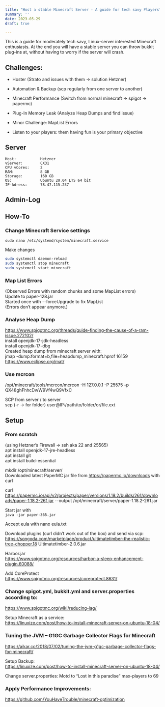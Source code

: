 ```yaml
---
title: "Host a stable Minecraft Server - A guide for tech savy Players"
summary: ''
date: 2023-05-29
draft: true

---
```


This is a guide for moderately tech savy, Linux-server interested Minecraft enthusiasts.
At the end you will have a stable server you can throw bukkit plug-ins at, without having to worry if the server will crash.

## Challenges:
- Hoster (Strato and issues with them -> solution Hetzner)
- Automation & Backup (scp regularly from one server to another)
- Minecraft Performance (Switch from normal minecraft -> spigot -> papermc)
- Plug-In Memory Leak (Analyze Heap Dumps and find issue)

- Minor Challenge: MapList Errors
- Listen to your players: them having fun is your primary objective


## Server
```
Host:           Hetzner
vServer:        CX31
CPU vCores:     2
RAM:            8 GB
Storage:        160 GB
OS:             Ubuntu 20.04 LTS 64 bit
IP-Adress:      78.47.115.237
```
## Admin-Log

## How-To
### Change Minecraft Service settings

`sudo nano /etc/systemd/system/minecraft.service`

Make changes

```bash
sudo systemctl daemon-reload
sudo systemctl stop minecraft
sudo systemctl start minecraft
```

### Map List Errors
(Observed Errors with random chunks and some MapList errors)<br>
Update to paper-128.jar<br>
Started once with --forceUpgrade to fix MapList<br>
(Errors don’t appear anymore.)
### Analyse Heap Dump
https://www.spigotmc.org/threads/guide-finding-the-cause-of-a-ram-issue.272102/<br>
install openjdk-17-jdk-headless<br>
install openjdk-17-dbg<br>
Created heap dump from minecraft server with:<br>
jmap -dump:format=b,file=heapdump_minecraft.hprof 16159<br>
https://www.eclipse.org/mat/
### Use mcrcon
/opt/minecraft/tools/mcrcon/mcrcon -H 127.0.0.1 -P 25575 -p QX48ghFhhcDwW9Vf4wQ9VfxC

SCP from server / to server<br>
scp (-r -> for folder) user@IP:/path/to/folder/or/file.ext
## Setup
### From scratch
(using Hetzner’s Firewall -> ssh aka 22 and 25565)<br>
apt install openjdk-17-jre-headless<br>
apt install git<br>
apt install build-essential

mkdir /opt/minecraft/server/<br>
Downloaded latest PaperMC jar file from https://papermc.io/downloads with curl

curl https://papermc.io/api/v2/projects/paper/versions/1.18.2/builds/261/downloads/paper-1.18.2-261.jar --output /opt/minecraft/server/paper-1.18.2-261.jar

Start jar with<br>
`java -jar paper-365.jar`

Accept eula with nano eula.txt

Download plugins (curl didn’t work out of the box) and send via scp:<br>
https://songoda.com/marketplace/product/ultimatetimber-the-realistic-tree-chopper.18
Ultimatetimber-2.0.6.jar

Harbor.jar<br>
https://www.spigotmc.org/resources/harbor-a-sleep-enhancement-plugin.60088/

Add CoreProtect<br>
https://www.spigotmc.org/resources/coreprotect.8631/

### Change spigot.yml, bukkit.yml and server.properties according to:
https://www.spigotmc.org/wiki/reducing-lag/

Setup Minecraft as a service:<br>
https://linuxize.com/post/how-to-install-minecraft-server-on-ubuntu-18-04/

### Tuning the JVM – G1GC Garbage Collector Flags for Minecraft
https://aikar.co/2018/07/02/tuning-the-jvm-g1gc-garbage-collector-flags-for-minecraft/

Setup Backup:<br>
https://linuxize.com/post/how-to-install-minecraft-server-on-ubuntu-18-04/

Change server.properties:
	Motd to “Lost in this paradise”
	max-players to 69

### Apply Performance Improvements:
https://github.com/YouHaveTrouble/minecraft-optimization

